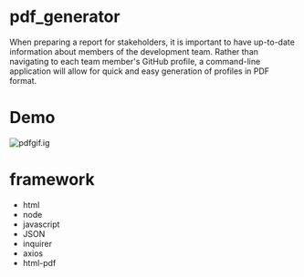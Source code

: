 # pdf_generator
When preparing a report for stakeholders, it is important to have up-to-date information about members of the development team. Rather than navigating to each team member's GitHub profile, a command-line application will allow for quick and easy generation of profiles in PDF format.

# Demo
![pdfgif.ig](https://media.giphy.com/media/UralBdiC8bhIMYT2XL/giphy.gif)

# framework
* html
* node
* javascript
* JSON
* inquirer
* axios
* html-pdf


